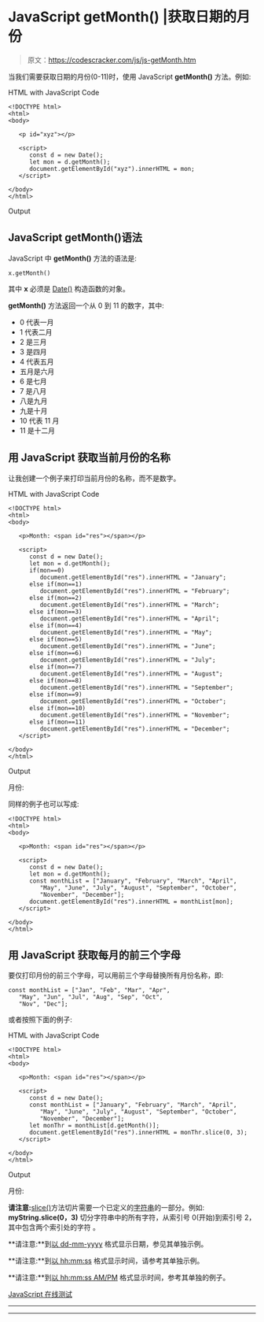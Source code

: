 # JavaScript getMonth() |获取日期的月份

> 原文：<https://codescracker.com/js/js-getMonth.htm>

当我们需要获取日期的月份(0-11)时，使用 JavaScript **getMonth()** 方法。例如:

HTML with JavaScript Code

```
<!DOCTYPE html>
<html>
<body>

   <p id="xyz"></p>

   <script>
      const d = new Date();
      let mon = d.getMonth();
      document.getElementById("xyz").innerHTML = mon;
   </script>

</body>
</html>
```

Output

## JavaScript getMonth()语法

JavaScript 中 **getMonth()** 方法的语法是:

```
x.getMonth()
```

其中 **x** 必须是 [Date()](/js/js-date-constructor.htm) 构造函数的对象。

**getMonth()** 方法返回一个从 0 到 11 的数字，其中:

*   0 代表一月
*   1 代表二月
*   2 是三月
*   3 是四月
*   4 代表五月
*   五月是六月
*   6 是七月
*   7 是八月
*   八是九月
*   九是十月
*   10 代表 11 月
*   11 是十二月

## 用 JavaScript 获取当前月份的名称

让我创建一个例子来打印当前月份的名称，而不是数字。

HTML with JavaScript Code

```
<!DOCTYPE html>
<html>
<body>

   <p>Month: <span id="res"></span></p>

   <script>
      const d = new Date();
      let mon = d.getMonth();
      if(mon==0)
         document.getElementById("res").innerHTML = "January";
      else if(mon==1)
         document.getElementById("res").innerHTML = "February";
      else if(mon==2)
         document.getElementById("res").innerHTML = "March";
      else if(mon==3)
         document.getElementById("res").innerHTML = "April";
      else if(mon==4)
         document.getElementById("res").innerHTML = "May";
      else if(mon==5)
         document.getElementById("res").innerHTML = "June";
      else if(mon==6)
         document.getElementById("res").innerHTML = "July";
      else if(mon==7)
         document.getElementById("res").innerHTML = "August";
      else if(mon==8)
         document.getElementById("res").innerHTML = "September";
      else if(mon==9)
         document.getElementById("res").innerHTML = "October";
      else if(mon==10)
         document.getElementById("res").innerHTML = "November";
      else if(mon==11)
         document.getElementById("res").innerHTML = "December";
   </script>

</body>
</html>
```

Output

月份:

同样的例子也可以写成:

```
<!DOCTYPE html>
<html>
<body>

   <p>Month: <span id="res"></span></p>

   <script>
      const d = new Date();
      let mon = d.getMonth();
      const monthList = ["January", "February", "March", "April",
         "May", "June", "July", "August", "September", "October",
         "November", "December"];
      document.getElementById("res").innerHTML = monthList[mon];
   </script>

</body>
</html>
```

## 用 JavaScript 获取每月的前三个字母

要仅打印月份的前三个字母，可以用前三个字母替换所有月份名称，即:

```
const monthList = ["Jan", "Feb", "Mar", "Apr",
   "May", "Jun", "Jul", "Aug", "Sep", "Oct",
   "Nov", "Dec"];
```

或者按照下面的例子:

HTML with JavaScript Code

```
<!DOCTYPE html>
<html>
<body>

   <p>Month: <span id="res"></span></p>

   <script>
      const d = new Date();
      const monthList = ["January", "February", "March", "April",
         "May", "June", "July", "August", "September", "October",
         "November", "December"];
      let monThr = monthList[d.getMonth()];
      document.getElementById("res").innerHTML = monThr.slice(0, 3);
   </script>

</body>
</html>
```

Output

月份:

**请注意:**[slice()](/js/js-slice-string.htm)方法切片需要一个已定义的[字符串](/js/js-strings.htm)的一部分。例如: **myString.slice(0，3)** 切分字符串中的所有字符，从索引号 0(开始)到索引号 2，其中包含两个索引处的字符 。

**请注意:**到[以 dd-mm-yyyy](/js/js-dates.htm#b) 格式显示日期，参见其单独示例。

**请注意:**到[以 hh:mm:ss](/js/js-dates.htm#c) 格式显示时间，请参考其单独示例。

**请注意:**到[以 hh:mm:ss AM/PM](/js/js-dates.htm#d) 格式显示时间，参考其单独的例子。

[JavaScript 在线测试](/exam/showtest.php?subid=6)

* * *

* * *